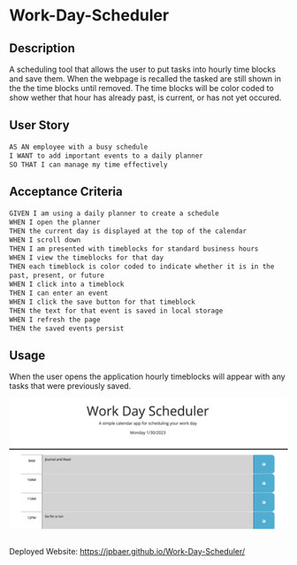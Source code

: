 # Work-Day-Scheduler

## Description
A scheduling tool that allows the user to put tasks into hourly time blocks and save them.  When the webpage is recalled the tasked are still shown in the the time blocks until removed.  The time blocks will be color coded to show wether that hour has already past, is current, or has not yet occured.

## User Story

```
AS AN employee with a busy schedule
I WANT to add important events to a daily planner
SO THAT I can manage my time effectively
```

## Acceptance Criteria

```
GIVEN I am using a daily planner to create a schedule
WHEN I open the planner
THEN the current day is displayed at the top of the calendar
WHEN I scroll down
THEN I am presented with timeblocks for standard business hours
WHEN I view the timeblocks for that day
THEN each timeblock is color coded to indicate whether it is in the past, present, or future
WHEN I click into a timeblock
THEN I can enter an event
WHEN I click the save button for that timeblock
THEN the text for that event is saved in local storage
WHEN I refresh the page
THEN the saved events persist
```

## Usage
When the user opens the application hourly timeblocks will appear with any tasks that were previously saved.

![WebsiteScreenshot](./Assets/Screen%20Shot%202023-01-30%20at%2010.10.28%20PM.png)

##
Deployed Website:
https://jpbaer.github.io/Work-Day-Scheduler/